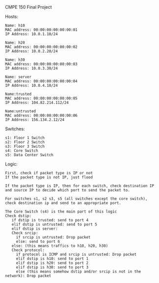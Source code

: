 CMPE 150 Final Project

Hosts:
	
	Name: h10
	MAC address: 00:00:00:00:00:00:01
	IP Address: 10.0.1.10/24

	Name: h20
	MAC address: 00:00:00:00:00:00:02
	IP Address: 10.0.2.20/24

	Name: h30
	MAC address: 00:00:00:00:00:00:03
	IP Address: 10.0.3.30/24

	Name: server
	MAC address: 00:00:00:00:00:00:04
	IP Address: 10.0.4.10/24

	Name:trusted
	MAC address: 00:00:00:00:00:00:05
	IP Address: 104.82.214.112/24

	Name:untrusted
	MAC address: 00:00:00:00:00:00:06
	IP Address: 156.134.2.12/24

Switches:
	
	s1: Floor 1 Switch
	s2: Floor 2 Switch
	s3: Floor 3 Switch
	s4: Core Switch
	s5: Data Center Switch

Logic:
	
	First, check if packet type is IP or not
	If the packet type is not IP, just flood
	
	If the packet type is IP, then for each switch, check destination IP and source IP to decide which port to send the packet to.

	For switches s1, s2 s3, s5 (all switches except the core switch), check destination ip and send to an appropriate port.

	The Core Switch (s4) is the main part of this logic
	Check dstip:
	   if dstip is trusted: send to port 4
	   elif dstip is untrusted: send to port 5
	   elif dstip is server: 
	   Check srcip:
		 if srcip is untrusted: Drop packet
		 else: send to port 6
	   else: (this means traffics to h10, h20, h30)
	   Check protocol:
	   	 if protocol is ICMP and srcip is untrusted: Drop packet
		 elif dstip is h10: send to port 1
		 elif dstip is h20: send to port 2
		 elif dstip is h30: send to port 3
		 else (this means somehow dstip and/or srcip is not in the network): Drop packet
		 
	     
